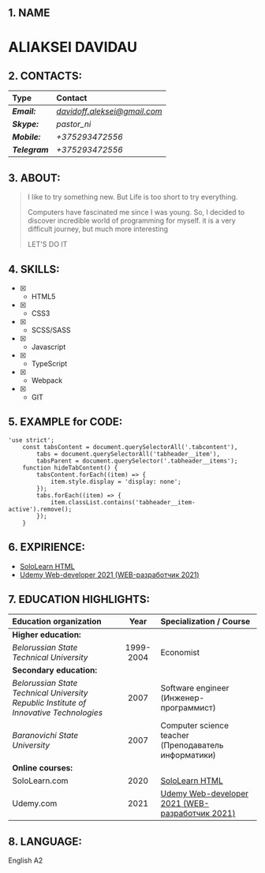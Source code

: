 ## 1. NAME

# ALIAKSEI DAVIDAU

## 2. CONTACTS:

| **Type**       | **Contact**                  |
| :------------- | :--------------------------- |
| **_Email:_**   | *davidoff.aleksei@gmail.com* |
| **_Skype:_**   | _pastor_ni_                  |
| **_Mobile:_**  | _+375293472556_              |
| **_Telegram_** | _+375293472556_              |

## 3. ABOUT:

> I like to try something new. But Life is too short to try everything. 
> 
> Computers have fascinated me since I was young. 
> So, I decided to discover incredible world of programming for myself.
> it is a very difficult journey, but much more interesting
> 
> LET'S DO IT

## 4. SKILLS:

- [x] - HTML5
- [x] - CSS3
- [x] - SCSS/SASS
- [x] - Javascript 
- [x] - TypeScript
- [x] - Webpack
- [x] - GIT

## 5. EXAMPLE for CODE:

```
'use strict';
	const tabsContent = document.querySelectorAll('.tabcontent'),
		tabs = document.querySelectorAll('tabheader__item'),
		tabsParent = document.querySelector('.tabheader__items');
	function hideTabContent() {
		tabsContent.forEach((item) => {
			item.style.display = 'display: none';
		});
		tabs.forEach((item) => {
			item.classList.contains('tabheader__item-active').remove();
		});
	}
```

## 6. EXPIRIENCE:

- [SoloLearn HTML](https://www.sololearn.com/Certificate/1014-1454521/jpg)
- [Udemy Web-developer 2021 (WEB-разработчик 2021)](https://www.udemy.com/certificate/UC-ecabe547-5f24-4ce6-9151-622a8b818168/)

## 7. EDUCATION HIGHLIGHTS:

| **Education organization**                                                             |   Year    | Specialization / Course                                                                                                       |
| :------------------------------------------------------------------------------------- | :-------: | :---------------------------------------------------------------------------------------------------------------------------- |
| **Higher education:**                                                                  |           |                                                                                                                               |
| _Belorussian State Technical University_                                               | 1999-2004 | Economist                                                                                                                     |
| **Secondary education:**                                                               |           |                                                                                                                               |
| _Belorussian State Technical University Republic Institute of Innovative Technologies_ |   2007    | Software engineer (Инженер-программист)                                                                                       |
| _Baranovichi State University_                                                         |   2007    | Computer science teacher (Преподаватель информатики)                                                                          |
| **Online courses:**                                                                    |           |                                                                                                                               |
| SoloLearn.com                                                                          |   2020    | [SoloLearn HTML](https://www.sololearn.com/Certificate/1014-1454521/jpg)                                                      |
| Udemy.com                                                                              |   2021    | [Udemy Web-developer 2021 (WEB-разработчик 2021)](https://www.udemy.com/certificate/UC-ecabe547-5f24-4ce6-9151-622a8b818168/) |

## 8. LANGUAGE:

English A2
